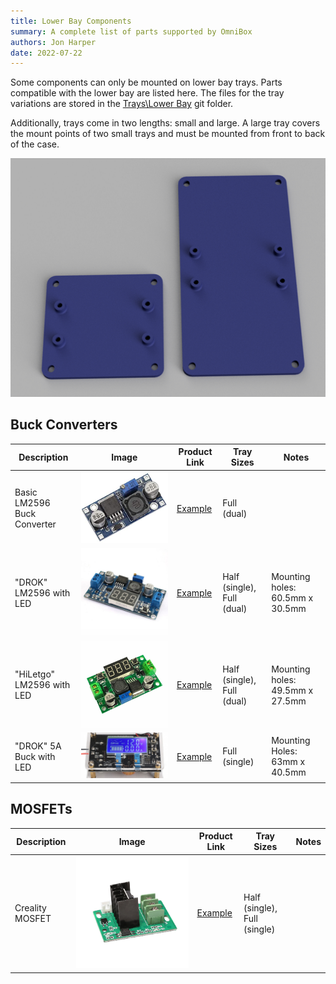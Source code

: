```yaml
---
title: Lower Bay Components
summary: A complete list of parts supported by OmniBox
authors: Jon Harper
date: 2022-07-22
---
```


Some components can only be mounted on lower bay trays. Parts compatible with the lower bay are listed here. The files for the tray variations are stored in the [Trays\Lower Bay][5] git folder.

Additionally, trays come in two lengths: small and large. A large tray covers the mount points of two small trays and must be mounted from front to back of the case.

![a small tray on the left and a large tray on right](img/examples/lower_bay_trays.png)

## Buck Converters

| Description | Image | Product Link | Tray Sizes | Notes |
|----|---|---|---|---|
| Basic LM2596 Buck Converter | ![img](img/parts/lm2596.jpg) | [Example][1] | Full (dual) |
| "DROK" LM2596 with LED       | ![img](img/parts/lm2596_led.jpg) | [Example][2] | Half (single), Full (dual) | Mounting holes: 60.5mm x 30.5mm |
| "HiLetgo" LM2596 with LED | ![img](img/parts/lm2596_led_2.jpg) | [Example][3] | Half (single), Full (dual) | Mounting holes: 49.5mm x 27.5mm |
| "DROK" 5A Buck with LED | ![img](img/parts/buck_5a_drok.jpg) | [Example][6] | Full (single) | Mounting Holes: 63mm x 40.5mm |

## MOSFETs

| Description | Image | Product Link | Tray Sizes | Notes |
|---|---|---|---|---|
| Creality MOSFET | ![img](img/parts/mosfet_creality.jpeg) | [Example][4] |  Half (single), Full (single) | |


[1]: https://www.amazon.com/Valefod-Efficiency-Voltage-Regulator-Converter/dp/B076H3XHXP
[2]: https://www.amazon.com/Converter-DROK-Transformer-Regulator-Stabilizer/dp/B00JUFJ1GA
[3]: https://www.amazon.com/HiLetgo-Step-down-Converter-1-25-37V-Voltmeter/dp/B00LSEBYHU/
[4]: https://www.tinymachines3d.com/products/crmfet
[5]: https://github.com/jon-harper/OmniBox/tree/main/Trays/Lower%20Bay
[6]: https://www.amazon.com/DROK-Adjustable-Converter-Transformer-Protective/dp/B07JZ2GQJF